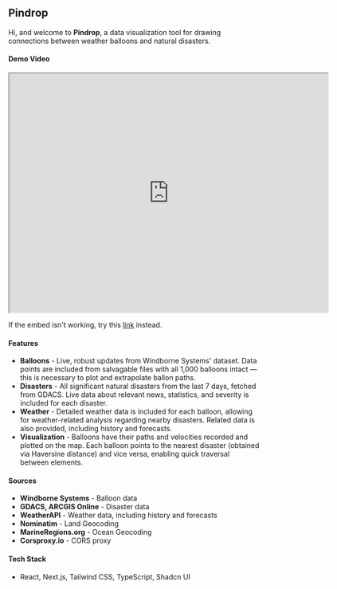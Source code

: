 ## Pindrop

Hi, and welcome to <b>Pindrop</b>, a data visualization tool for drawing connections between weather balloons and natural disasters.

#### Demo Video

<iframe src="https://drive.google.com/file/d/19nkIwe3NzUFPtcHaJiFnczXjy-Uer-nG/preview" width="640" height="480" allow="autoplay"></iframe>

If the embed isn't working, try this [link](https://drive.google.com/file/d/19nkIwe3NzUFPtcHaJiFnczXjy-Uer-nG/view?usp=sharing) instead.


#### Features

<ul>
    <li>
        <b>Balloons</b> - Live, robust updates from Windborne Systems&apos; dataset. Data points are included
        from salvagable files with all 1,000 balloons intact &mdash; this is necessary to plot and extrapolate ballon paths.
    </li>
    <li>
        <b>Disasters</b> - All significant natural disasters from the last 7 days, fetched from GDACS. Live data about relevant
        news, statistics, and severity is included for each disaster.
    </li>
    <li>
        <b>Weather</b> - Detailed weather data is included for each balloon, allowing for weather-related analysis regarding
        nearby disasters. Related data is also provided, including history and forecasts.
    </li>
    <li>
        <b>Visualization</b> - Balloons have their paths and velocities recorded and plotted on the map. Each balloon points to the
        nearest disaster (obtained via Haversine distance) and vice versa, enabling quick traversal between elements.
    </li>
</ul>

#### Sources

 <ul>
    <li>
        <b>Windborne Systems</b> - Balloon data
    </li>
    <li>
        <b>GDACS, ARCGIS Online</b> - Disaster data
    </li>
    <li>
        <b>WeatherAPI</b> - Weather data, including history and forecasts
    </li>
    <li>
        <b>Nominatim</b> - Land Geocoding
    </li>
    <li>
        <b>MarineRegions.org</b> - Ocean Geocoding
    </li>
    <li>
        <b>Corsproxy.io</b> - CORS proxy
    </li>
</ul>

#### Tech Stack

<ul>
    <li>
        React, Next.js, Tailwind CSS, TypeScript, Shadcn UI
    </li>
</ul>